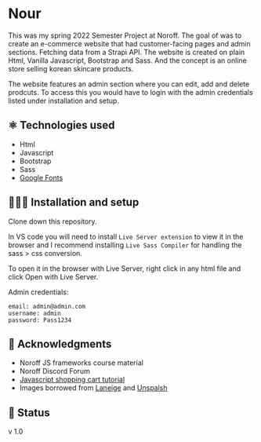 # Nour

This was my spring 2022 Semester Project at Noroff. The goal of was to create an e-commerce website that had customer-facing pages and admin sections. Fetching data from a Strapi API. The website is created on plain Html, Vanilla Javascript, Bootstrap and Sass. And the concept is an online store selling korean skincare products. 

The website features an admin section where you can edit, add and delete prodcuts. To access this you would have to login with the admin credentials listed under installation and setup. 

## ⚛️ Technologies used

- Html
- Javascript
- Bootstrap
- Sass
- [Google Fonts](https://fonts.google.com)

## 👩🏻‍💻 Installation and setup 

Clone down this repository. 

In VS code you will need to install `Live Server extension` to view it in the browser and I recommend installing `Live Sass Compiler` for handling the sass > css conversion. 

To open it in the browser with Live Server, right click in any html file and click Open with Live Server.

Admin credentials:
```
email: admin@admin.com
username: admin
password: Pass1234
```

## 📝 Acknowledgments

- Noroff JS frameworks course material
- Noroff Discord Forum
- [Javascript shopping cart tutorial](https://www.youtube.com/watch?v=B20Getj_Zk4)
- Images borrowed from [Laneige](https://www.laneige.com/int/en/index.html) and [Unspalsh](https://unsplash.com/)

## 📶 Status 

v 1.0


